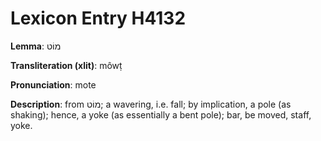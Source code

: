 # Lexicon Entry H4132

**Lemma**: מוֹט

**Transliteration (xlit)**: môwṭ

**Pronunciation**: mote

**Description**:
from מוֹט; a wavering, i.e. fall; by implication, a pole (as shaking); hence, a yoke (as essentially a bent pole); bar, be moved, staff, yoke.
